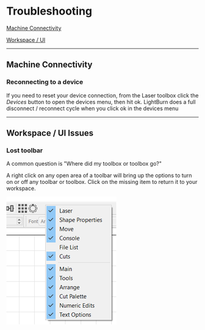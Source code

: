 # Troubleshooting

[Machine Connectivity](#connectivity)

[Workspace / UI](#workspace)

<a name="connectivity"></a>

------

## Machine Connectivity

### Reconnecting to a device

If you need to reset your device connection, from the Laser toolbox click the *Devices* button to open the devices menu, then hit ok. LightBurn does a full disconnect / reconnect cycle when you click ok in the devices menu

<a name="workspace"></a>

---------

##  Workspace / UI Issues

### Lost toolbar

A common question is "Where did my toolbox or toolbox go?"

A right click on any open area of a toolbar will bring up the options to turn on or off any toolbar or toolbox. Click on the missing item to return it to your workspace.

![Toolbar Options](/img/Toolbars.PNG)